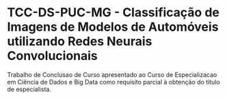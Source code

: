 # TCC-DS-PUC-MG - Classificação de Imagens de Modelos de Automóveis utilizando Redes Neurais Convolucionais
Trabalho de Conclusao de Curso apresentado ao Curso de Especializacao em Ciência de Dados e Big Data como requisito parcial à obtenção do título de especialista.
